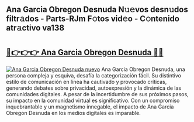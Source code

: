 ## Ana Garcia Obregon Desnuda N𝚞𝚎vos desn𝚞dos filtr𝚊dos - Parts-RJm F𝚘tos vid𝚎o - C𝚘ntenido atr𝚊ctivo va138

# <h2><a href="http://mb8n58.tromn.icu/?c=Ana+Garcia+Obregon+Desnuda">🔗👉👉👉 Ana Garcia Obregon Desnuda 🔗🔗</a></h2>

[![Ana Garcia Obregon Desnuda nuevo](https://i.imgur.com/pEAQMta.gif)](http://mb8n58.tromn.icu/?c=Ana+Garcia+Obregon+Desnuda)
Ana Garcia Obregon Desnuda, una persona compleja y esquiva, desafía la categorización fácil. Su distintivo estilo de comunicación en línea ha cautivado y provocado críticas, generando debates sobre privacidad, autoexpresión y la dinámica de las comunidades digitales. A pesar de la incertidumbre de sus próximos pasos, su impacto en la comunidad virtual es significativo. Con un compromiso inquebrantable y un magnetismo innegable, el impacto de Ana Garcia Obregon Desnuda en los medios digitales es imparable.
